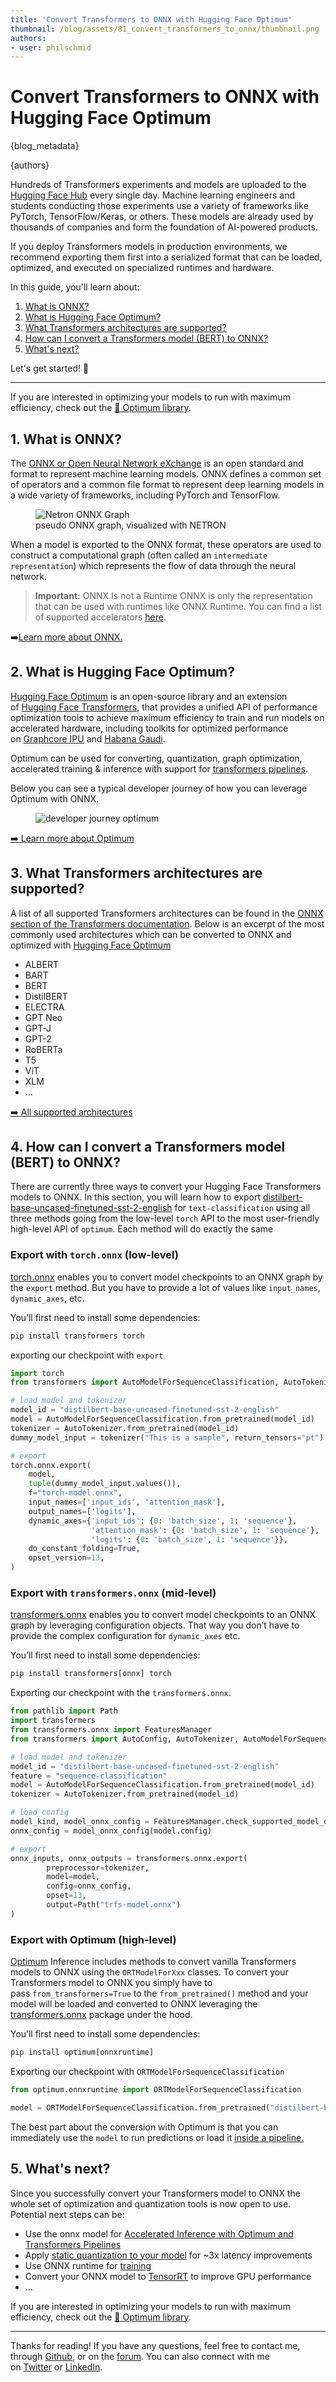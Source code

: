```yaml
---
title: 'Convert Transformers to ONNX with Hugging Face Optimum'
thumbnail: /blog/assets/81_convert_transformers_to_onnx/thumbnail.png
authors:
- user: philschmid
---
```

# Convert Transformers to ONNX with Hugging Face Optimum

{blog_metadata}

{authors}

Hundreds of Transformers experiments and models are uploaded to the [Hugging Face Hub](https://huggingface.co/) every single day. Machine learning engineers and students conducting those experiments use a variety of frameworks like PyTorch, TensorFlow/Keras, or others. These models are already used by thousands of companies and form the foundation of AI-powered products.

If you deploy Transformers models in production environments, we recommend exporting them first into a serialized format that can be loaded, optimized, and executed on specialized runtimes and hardware.

In this guide, you'll learn about:
1. [What is ONNX?](#1-what-is-onnx)
2. [What is Hugging Face Optimum?](#2-what-is-hugging-face-optimum)
3. [What Transformers architectures are supported?](#3-what-transformers-architectures-are-supported)
4. [How can I convert a Transformers model (BERT) to ONNX?](#4-how-can-i-convert-a-transformers-model-bert-to-onnx)
5. [What's next?](#5-whats-next)

Let's get started! 🚀

---

If you are interested in optimizing your models to run with maximum efficiency, check out the [🤗 Optimum library](https://github.com/huggingface/optimum).
<html itemscope itemtype="https://schema.org/FAQPage">
  <div itemscope itemprop="mainEntity" itemtype="https://schema.org/Question">
    <a id="1-what-is-onnx"><h2 itemprop="name"> 1. What is ONNX?</h2></a>
    <div itemscope itemprop="acceptedAnswer" itemtype="https://schema.org/Answer">
      <div itemprop="text">
         
The [ONNX or Open Neural Network eXchange](https://onnx.ai) is an open standard and format to represent machine learning models. ONNX defines a common set of operators and a common file format to represent deep learning models in a wide variety of frameworks, including PyTorch and TensorFlow. 
  
<figure class="image table text-center m-0 w-full">
    <img src="assets/81_convert_transformers_to_onnx/graph.png" alt="Netron ONNX Graph"/>
    <figcaption>pseudo ONNX graph, visualized with NETRON</figcaption>
</figure>

When a model is exported to the ONNX format, these operators are used to construct a computational graph (often called an `intermediate representation`) which represents the flow of data through the neural network.

> **Important:** ONNX Is not a Runtime ONNX is only the representation that can be used with runtimes like ONNX Runtime. You can find a list of supported accelerators [here](https://onnx.ai/supported-tools.html#deployModel).
> 

➡️[Learn more about ONNX.](https://onnx.ai/about.html)
</div>
    </div>
        </div>
<html itemscope itemtype="https://schema.org/FAQPage">
  <div itemscope itemprop="mainEntity" itemtype="https://schema.org/Question">
    <a id="2-what-is-hugging-face-optimum"><h2 itemprop="name"> 2. What is Hugging Face Optimum?</h2></a>
    <div itemscope itemprop="acceptedAnswer" itemtype="https://schema.org/Answer">
      <div itemprop="text">
            
[Hugging Face Optimum](https://github.com/huggingface/optimum) is an open-source library and an extension of [Hugging Face Transformers](https://github.com/huggingface/transformers), that provides a unified API of performance optimization tools to achieve maximum efficiency to train and run models on accelerated hardware, including toolkits for optimized performance on [Graphcore IPU](https://github.com/huggingface/optimum-graphcore) and [Habana Gaudi](https://github.com/huggingface/optimum-habana). 
 
Optimum can be used for converting, quantization, graph optimization, accelerated training & inference with support for [transformers pipelines](https://huggingface.co/docs/transformers/main/en/main_classes/pipelines#pipelines).

Below you can see a typical developer journey of how you can leverage Optimum with ONNX.

<figure class="image table text-center m-0 w-full">
    <img src="assets/81_convert_transformers_to_onnx/user-journey.png" alt="developer journey optimum"/>
</figure>

[➡️ Learn more about Optimum](https://huggingface.co/blog/hardware-partners-program)
</div>
    </div>
        </div>
<html itemscope itemtype="https://schema.org/FAQPage">
  <div itemscope itemprop="mainEntity" itemtype="https://schema.org/Question">
    <a id="3-what-transformers-architectures-are-supported"><h2 itemprop="name"> 3. What Transformers architectures are supported?</h2></a>
    <div itemscope itemprop="acceptedAnswer" itemtype="https://schema.org/Answer">
      <div itemprop="text">

A list of all supported Transformers architectures can be found in the [ONNX section of the Transformers documentation](https://huggingface.co/docs/transformers/serialization#onnx). Below is an excerpt of the most commonly used architectures which can be converted to ONNX and optimized with [Hugging Face Optimum](https://huggingface.co/docs/optimum/index) 

- ALBERT
- BART
- BERT
- DistilBERT
- ELECTRA
- GPT Neo
- GPT-J
- GPT-2
- RoBERTa
- T5
- ViT
- XLM
- …

[➡️ All supported architectures](https://huggingface.co/docs/transformers/serialization#onnx)
</div>
    </div>
        </div>
        
<html itemscope itemtype="https://schema.org/FAQPage">
  <div itemscope itemprop="mainEntity" itemtype="https://schema.org/Question">
    <a id="4-how-can-i-convert-a-transformers-model-bert-to-onnx"><h2 itemprop="name">4. How can I convert a Transformers model (BERT) to ONNX?</h2></a>
    <div itemscope itemprop="acceptedAnswer" itemtype="https://schema.org/Answer">
      <div itemprop="text">
      
There are currently three ways to convert your Hugging Face Transformers models to ONNX. In this section, you will learn how to export [distilbert-base-uncased-finetuned-sst-2-english](https://huggingface.co/distilbert-base-uncased-finetuned-sst-2-english) for `text-classification` using all three methods going from the low-level `torch` API to the most user-friendly high-level API of `optimum`. Each method will do exactly the same

### Export with `torch.onnx` (low-level)

[torch.onnx](https://pytorch.org/docs/stable/onnx.html) enables you to convert model checkpoints to an ONNX graph by the `export` method. But you have to provide a lot of values like `input_names`, `dynamic_axes`, etc. 

You’ll first need to install some dependencies:

```python
pip install transformers torch
```

exporting our checkpoint with `export` 

```python
import torch
from transformers import AutoModelForSequenceClassification, AutoTokenizer

# load model and tokenizer
model_id = "distilbert-base-uncased-finetuned-sst-2-english"
model = AutoModelForSequenceClassification.from_pretrained(model_id)
tokenizer = AutoTokenizer.from_pretrained(model_id)
dummy_model_input = tokenizer("This is a sample", return_tensors="pt")

# export
torch.onnx.export(
    model, 
    tuple(dummy_model_input.values()),
    f="torch-model.onnx",  
    input_names=['input_ids', 'attention_mask'], 
    output_names=['logits'], 
    dynamic_axes={'input_ids': {0: 'batch_size', 1: 'sequence'}, 
                  'attention_mask': {0: 'batch_size', 1: 'sequence'}, 
                  'logits': {0: 'batch_size', 1: 'sequence'}}, 
    do_constant_folding=True, 
    opset_version=13, 
)
```

### Export with `transformers.onnx`  (mid-level)

[transformers.onnx](https://huggingface.co/docs/transformers/serialization#exporting-a-model-to-onnx) enables you to convert model checkpoints to an ONNX graph by leveraging configuration objects. That way you don’t have to provide the complex configuration for `dynamic_axes` etc.

You’ll first need to install some dependencies:

```python
pip install transformers[onnx] torch
```

Exporting our checkpoint with the `transformers.onnx`.

```python
from pathlib import Path
import transformers
from transformers.onnx import FeaturesManager
from transformers import AutoConfig, AutoTokenizer, AutoModelForSequenceClassification

# load model and tokenizer
model_id = "distilbert-base-uncased-finetuned-sst-2-english"
feature = "sequence-classification"
model = AutoModelForSequenceClassification.from_pretrained(model_id)
tokenizer = AutoTokenizer.from_pretrained(model_id)

# load config
model_kind, model_onnx_config = FeaturesManager.check_supported_model_or_raise(model, feature=feature)
onnx_config = model_onnx_config(model.config)

# export
onnx_inputs, onnx_outputs = transformers.onnx.export(
        preprocessor=tokenizer,
        model=model,
        config=onnx_config,
        opset=13,
        output=Path("trfs-model.onnx")
)
```

### Export with Optimum (high-level)

[Optimum](https://huggingface.co/docs/optimum/onnxruntime/modeling_ort#switching-from-transformers-to-optimum-inference) Inference includes methods to convert vanilla Transformers models to ONNX using the `ORTModelForXxx` classes. To convert your Transformers model to ONNX you simply have to pass `from_transformers=True` to the `from_pretrained()` method and your model will be loaded and converted to ONNX leveraging the [transformers.onnx](https://huggingface.co/docs/transformers/serialization#exporting-a-model-to-onnx) package under the hood.

You’ll first need to install some dependencies:

```python
pip install optimum[onnxruntime]
```

Exporting our checkpoint with `ORTModelForSequenceClassification`

```python
from optimum.onnxruntime import ORTModelForSequenceClassification

model = ORTModelForSequenceClassification.from_pretrained("distilbert-base-uncased-finetuned-sst-2-english",from_transformers=True)
```

The best part about the conversion with Optimum is that you can immediately use the `model` to run predictions or load it [inside a pipeline.](https://huggingface.co/docs/optimum/onnxruntime/modeling_ort#switching-from-transformers-to-optimum-inference)
</div>
    </div>
        </div>
        
## 5. What's next?

Since you successfully convert your Transformers model to ONNX the whole set of optimization and quantization tools is now open to use. Potential next steps can be:

- Use the onnx model for [Accelerated Inference with Optimum and Transformers Pipelines](https://huggingface.co/blog/optimum-inference)
- Apply [static quantization to your model](https://www.philschmid.de/static-quantization-optimum) for ~3x latency improvements
- Use ONNX runtime for [training](https://github.com/huggingface/optimum/tree/main/examples/onnxruntime/training)
- Convert your ONNX model to [TensorRT](https://docs.nvidia.com/deeplearning/tensorrt/api/python_api/) to improve GPU performance
- …

If you are interested in optimizing your models to run with maximum efficiency, check out the [🤗 Optimum library](https://github.com/huggingface/optimum).

---

Thanks for reading! If you have any questions, feel free to contact me, through [Github](https://github.com/huggingface/transformers), or on the [forum](https://discuss.huggingface.co/c/optimum/59). You can also connect with me on [Twitter](https://twitter.com/_philschmid) or [LinkedIn](https://www.linkedin.com/in/philipp-schmid-a6a2bb196/).
 </html>
